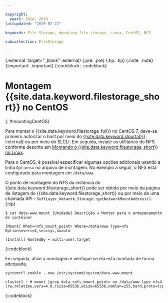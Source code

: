 ```yaml
---

copyright:
  years: 2014, 2019
lastupdated: "2019-02-22"

keywords: File Storage, mounting file storage, Linux, CentOS, NFS

subcollection: FileStorage

---
```

{:external: target="_blank" .external}
{:pre: .pre}
{:tip: .tip}
{:note: .note}
{:important: .important}
{:codeblock: .codeblock}


# Montagem  {{site.data.keyword.filestorage_short}}  no CentOS
{: #mountingCentOS}

Para montar o {{site.data.keyword.filestorage_full}} no CentOS 7, deve-se primeiro autorizar o host por meio do [{{site.data.keyword.slportal}}](https://control.softlayer.com/){: external} ou por meio do SLCLI. Em seguida, instale os utilitários do NFS conforme descrito em [Montando o {{site.data.keyword.filestorage_short}} no Linux](/docs/infrastructure/FileStorage?topic=FileStorage-mountingLinux).

Para o CentOS, é possível especificar algumas opções adicionais usando a linha `Options=` no arquivo de montagem. No exemplo a seguir, o NFS está configurado para montagem em `/data/www`.

O ponto de montagem do NFS da instância do {{site.data.keyword.filestorage_short}} pode ser obtido por meio da página de listagem do {{site.data.keyword.filestorage_short}} ou por meio de uma chamada API - `SoftLayer_Network_Storage::getNetworkMountAddress()`.
{:tip}

```
$ cat data-www.mount [Unidade] Descrição = Montar para o armazenamento de contêiner

[Mount] What=<nfs_mount_point> Where=/data/www Type=nfs Options=vers=4,sec=sys,noauto

[Install] WantedBy = multi-user.target
```
{:codeblock}

Em seguida, ative a montagem e verifique se ela está montada de forma adequada.

```
systemctl enable --now /etc/systemd/system/data-www.mount

cluster1 ~ # mount |grep data <nfs_mount_point> on /data/www type nfs4 (rw,relatime,vers=4.0,rsize=65536,wsize=65536,namlen=255,hard,proto=tcp,port=0,timeo=600,retrans=2,sec=sys,clientaddr=10.81.x.x,local_lock=none,addr=10.1.x.x)
```
{:codeblock}
